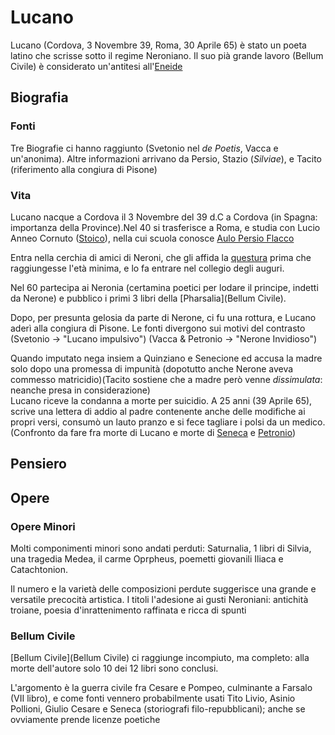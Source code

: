 # Lucano
Lucano (Cordova, 3 Novembre 39, Roma, 30 Aprile 65) è stato un poeta latino che scrisse sotto il regime Neroniano. Il suo  pià grande lavoro (Bellum Civile) è considerato un'antitesi all'[Eneide](Eneide)
## Biografia
### Fonti
Tre Biografie ci hanno raggiunto (Svetonio nel *de Poetis*, Vacca e un'anonima). Altre informazioni arrivano da Persio, Stazio (*Silviae*), e Tacito (riferimento alla congiura di Pisone)  
### Vita
Lucano nacque a Cordova il 3 Novembre del 39 d.C a Cordova (in Spagna: importanza della Province).Nel 40 si trasferisce a Roma, e studia con Lucio Anneo Cornuto ([Stoico](Stoici)), nella cui scuola conosce [Aulo Persio Flacco](Persio) 

Entra nella cerchia di amici di Neroni, che gli affida la [questura](questura) prima che raggiungesse l'età minima, e lo fa entrare nel collegio degli auguri.

Nel 60 partecipa ai Neronia (certamina poetici per lodare il principe, indetti da Nerone) e pubblico i primi 3 libri della [Pharsalia](Bellum Civile).

Dopo, per presunta gelosia da parte di Nerone, ci fu una rottura, e Lucano aderì alla congiura di Pisone. Le fonti divergono sui motivi del contrasto (Svetonio -> "Lucano impulsivo") (Vacca & Petronio -> "Nerone Invidioso")

Quando imputato nega insiem a Quinziano e Senecione ed accusa la madre solo dopo una promessa di impunità (dopotutto anche Nerone aveva commesso matricidio)(Tacito sostiene che a madre però venne *dissimulata*: neanche presa in considerazione)  
Lucano riceve la condanna a morte per suicidio. A 25 anni (39 Aprile 65), scrive una lettera di addio al padre contenente anche delle modifiche ai propri versi, consumò un lauto pranzo e si fece tagliare i polsi da un medico. (Confronto da fare fra morte di Lucano e morte di [Seneca](Seneca) e [Petronio](Petronio))
## Pensiero
## Opere
### Opere Minori
Molti componimenti minori sono andati perduti: Saturnalia, 1 libri di Silvia, una tragedia Medea, il carme Oprpheus, poemetti giovanili Iliaca e Catachtonion.

Il numero e la varietà delle composizioni perdute suggerisce una grande e versatile precocità artistica. I titoli l'adesione ai gusti Neroniani: antichità troiane, poesia d'inrattenimento raffinata e ricca di spunti
### Bellum Civile
[Bellum Civile](Bellum Civile) ci raggiunge incompiuto, ma completo: alla morte dell'autore solo 10 dei 12 libri sono conclusi.

L'argomento è la guerra civile fra Cesare e Pompeo, culminante a Farsalo (VII libro), e come fonti vennero probabilmente usati Tito Livio, Asinio Pollioni, Giulio Cesare e Seneca (storiografi filo-repubblicani); anche se ovviamente prende licenze poetiche
